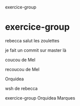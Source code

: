 
exercice-group

# exercice-group
rebecca
salut les zoulettes


je fait un commit sur master là

coucou de Mel


recoucou de Mel

Orquidea


wsh de rebecca

exercice-group
Orquidea Marques


